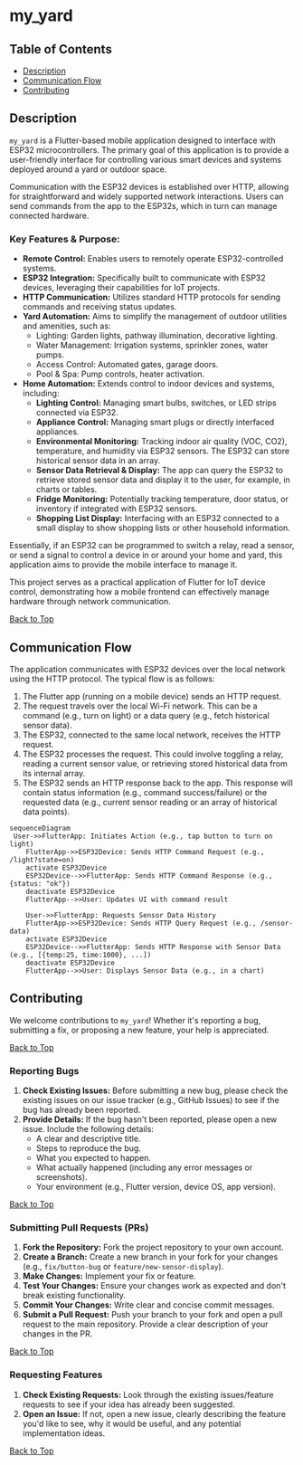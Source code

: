 # my_yard

## Table of Contents
* [Description](#description)
* [Communication Flow](#communication-flow)
* [Contributing](#contributing)

## Description


`my_yard` is a Flutter-based mobile application designed to interface with ESP32 microcontrollers. The primary goal of this application is to provide a user-friendly interface for controlling various smart devices and systems deployed around a yard or outdoor space.

Communication with the ESP32 devices is established over HTTP, allowing for straightforward and widely supported network interactions. Users can send commands from the app to the ESP32s, which in turn can manage connected hardware.

### Key Features & Purpose:
*   **Remote Control:** Enables users to remotely operate ESP32-controlled systems.
*   **ESP32 Integration:** Specifically built to communicate with ESP32 devices, leveraging their capabilities for IoT projects.
*   **HTTP Communication:** Utilizes standard HTTP protocols for sending commands and receiving status updates.
*   **Yard Automation:** Aims to simplify the management of outdoor utilities and amenities, such as:
    *   Lighting: Garden lights, pathway illumination, decorative lighting.
    *   Water Management: Irrigation systems, sprinkler zones, water pumps.
    *   Access Control: Automated gates, garage doors.
    *   Pool & Spa: Pump controls, heater activation.
*   **Home Automation:** Extends control to indoor devices and systems, including:
    *   **Lighting Control:** Managing smart bulbs, switches, or LED strips connected via ESP32.
    *   **Appliance Control:** Managing smart plugs or directly interfaced appliances.
    *   **Environmental Monitoring:** Tracking indoor air quality (VOC, CO2), temperature, and humidity via ESP32 sensors. The ESP32 can store historical sensor data in an array.
    *   **Sensor Data Retrieval & Display:** The app can query the ESP32 to retrieve stored sensor data and display it to the user, for example, in charts or tables.
    *   **Fridge Monitoring:** Potentially tracking temperature, door status, or inventory if integrated with ESP32 sensors.
    *   **Shopping List Display:** Interfacing with an ESP32 connected to a small display to show shopping lists or other household information.

Essentially, if an ESP32 can be programmed to switch a relay, read a sensor, or send a signal to control a device in or around your home and yard, this application aims to provide the mobile interface to manage it.

This project serves as a practical application of Flutter for IoT device control, demonstrating how a mobile frontend can effectively manage hardware through network communication.

[Back to Top](#my_yard)

## Communication Flow


The application communicates with ESP32 devices over the local network using the HTTP protocol. The typical flow is as follows:

1.  The Flutter app (running on a mobile device) sends an HTTP request.
2.  The request travels over the local Wi-Fi network. This can be a command (e.g., turn on light) or a data query (e.g., fetch historical sensor data).
3.  The ESP32, connected to the same local network, receives the HTTP request.
4.  The ESP32 processes the request. This could involve toggling a relay, reading a current sensor value, or retrieving stored historical data from its internal array.
5.  The ESP32 sends an HTTP response back to the app. This response will contain status information (e.g., command success/failure) or the requested data (e.g., current sensor reading or an array of historical data points).


```mermaid
sequenceDiagram
 User->>FlutterApp: Initiates Action (e.g., tap button to turn on light)
    FlutterApp->>ESP32Device: Sends HTTP Command Request (e.g., /light?state=on)
    activate ESP32Device
    ESP32Device-->>FlutterApp: Sends HTTP Command Response (e.g., {status: "ok"})
    deactivate ESP32Device
    FlutterApp-->>User: Updates UI with command result

    User->>FlutterApp: Requests Sensor Data History
    FlutterApp->>ESP32Device: Sends HTTP Query Request (e.g., /sensor-data)
    activate ESP32Device
    ESP32Device-->>FlutterApp: Sends HTTP Response with Sensor Data (e.g., [{temp:25, time:1000}, ...])
    deactivate ESP32Device
    FlutterApp-->>User: Displays Sensor Data (e.g., in a chart)
```

## Contributing

We welcome contributions to `my_yard`! Whether it's reporting a bug, submitting a fix, or proposing a new feature, your help is appreciated.

[Back to Top](#my_yard)

### Reporting Bugs
1.  **Check Existing Issues:** Before submitting a new bug, please check the existing issues on our issue tracker (e.g., GitHub Issues) to see if the bug has already been reported.
2.  **Provide Details:** If the bug hasn't been reported, please open a new issue. Include the following details:
    *   A clear and descriptive title.
    *   Steps to reproduce the bug.
    *   What you expected to happen.
    *   What actually happened (including any error messages or screenshots).
    *   Your environment (e.g., Flutter version, device OS, app version).

[Back to Top](#my_yard)

### Submitting Pull Requests (PRs)
1.  **Fork the Repository:** Fork the project repository to your own account.
2.  **Create a Branch:** Create a new branch in your fork for your changes (e.g., `fix/button-bug` or `feature/new-sensor-display`).
3.  **Make Changes:** Implement your fix or feature.
4.  **Test Your Changes:** Ensure your changes work as expected and don't break existing functionality.
5.  **Commit Your Changes:** Write clear and concise commit messages.
6.  **Submit a Pull Request:** Push your branch to your fork and open a pull request to the main repository. Provide a clear description of your changes in the PR.

[Back to Top](#my_yard)

### Requesting Features
1.  **Check Existing Requests:** Look through the existing issues/feature requests to see if your idea has already been suggested.
2.  **Open an Issue:** If not, open a new issue, clearly describing the feature you'd like to see, why it would be useful, and any potential implementation ideas.

[Back to Top](#my_yard)